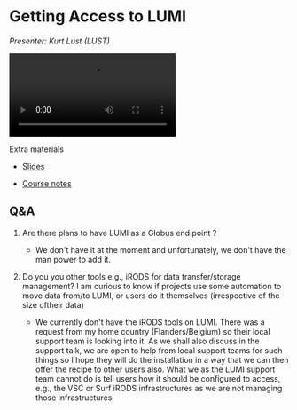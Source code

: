 # Getting Access to LUMI

*Presenter: Kurt Lust (LUST)*

<video src="https://462000265.lumidata.eu/2day-20240502/recordings/03_Getting_Access.mp4" controls="controls">
</video>
<!--
A video recording will follow.
-->

<!--
Materials will be made available after the lecture
-->

Extra materials

-   [Slides](https://462000265.lumidata.eu/2day-20240502/files/LUMI-2day-20240502-03-access.pdf)

-   [Course notes](03_LUMI_access.md)


## Q&A

1.  Are there plans to have LUMI as a Globus end point ?

    -    We don't have it at the moment and unfortunately, we don't have the man power to add it.

2.  Do you you other tools e.g., iRODS for data transfer/storage management? 
    I am curious to know if projects use some automation to move data from/to LUMI, 
    or users do it themselves (irrespective of the size oftheir data)

    -   We currently don't have the iRODS tools on LUMI. There was a request from my home country 
        (Flanders/Belgium) so their local support team is looking into it. As we shall also discuss 
        in the support talk, we are open to help from local support teams for such things so I hope 
        they will do the installation in a way that we can then offer the recipe to other users also. 
        What we as the LUMI support team cannot do is tell users how it should be configured to access, 
        e.g., the VSC or Surf iRODS infrastructures as we are not managing those infrastructures.

